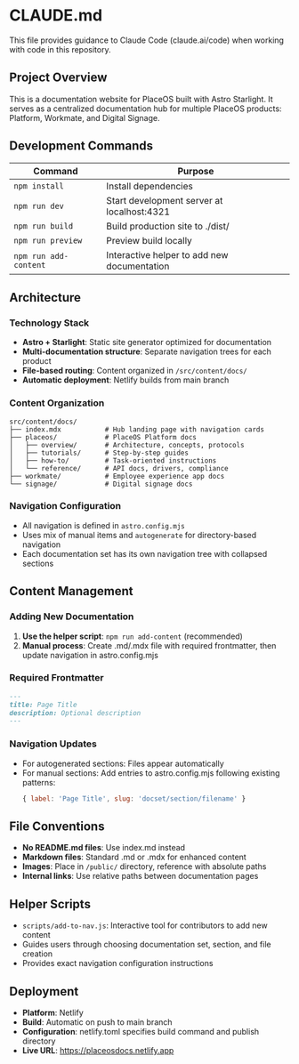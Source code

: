 # CLAUDE.md

This file provides guidance to Claude Code (claude.ai/code) when working with code in this repository.

## Project Overview

This is a documentation website for PlaceOS built with Astro Starlight. It serves as a centralized documentation hub for multiple PlaceOS products: Platform, Workmate, and Digital Signage.

## Development Commands

| Command | Purpose |
|---------|---------|
| `npm install` | Install dependencies |
| `npm run dev` | Start development server at localhost:4321 |
| `npm run build` | Build production site to ./dist/ |
| `npm run preview` | Preview build locally |
| `npm run add-content` | Interactive helper to add new documentation |

## Architecture

### Technology Stack
- **Astro + Starlight**: Static site generator optimized for documentation
- **Multi-documentation structure**: Separate navigation trees for each product
- **File-based routing**: Content organized in `/src/content/docs/`
- **Automatic deployment**: Netlify builds from main branch

### Content Organization
```
src/content/docs/
├── index.mdx           # Hub landing page with navigation cards
├── placeos/            # PlaceOS Platform docs
│   ├── overview/       # Architecture, concepts, protocols
│   ├── tutorials/      # Step-by-step guides
│   ├── how-to/         # Task-oriented instructions
│   └── reference/      # API docs, drivers, compliance
├── workmate/           # Employee experience app docs
└── signage/            # Digital signage docs
```

### Navigation Configuration
- All navigation is defined in `astro.config.mjs`
- Uses mix of manual items and `autogenerate` for directory-based navigation
- Each documentation set has its own navigation tree with collapsed sections

## Content Management

### Adding New Documentation
1. **Use the helper script**: `npm run add-content` (recommended)
2. **Manual process**: Create .md/.mdx file with required frontmatter, then update navigation in astro.config.mjs

### Required Frontmatter
```markdown
---
title: Page Title
description: Optional description
---
```

### Navigation Updates
- For autogenerated sections: Files appear automatically
- For manual sections: Add entries to astro.config.mjs following existing patterns:
  ```javascript
  { label: 'Page Title', slug: 'docset/section/filename' }
  ```

## File Conventions

- **No README.md files**: Use index.md instead
- **Markdown files**: Standard .md or .mdx for enhanced content
- **Images**: Place in `/public/` directory, reference with absolute paths
- **Internal links**: Use relative paths between documentation pages

## Helper Scripts

- `scripts/add-to-nav.js`: Interactive tool for contributors to add new content
- Guides users through choosing documentation set, section, and file creation
- Provides exact navigation configuration instructions

## Deployment

- **Platform**: Netlify
- **Build**: Automatic on push to main branch
- **Configuration**: netlify.toml specifies build command and publish directory
- **Live URL**: https://placeosdocs.netlify.app